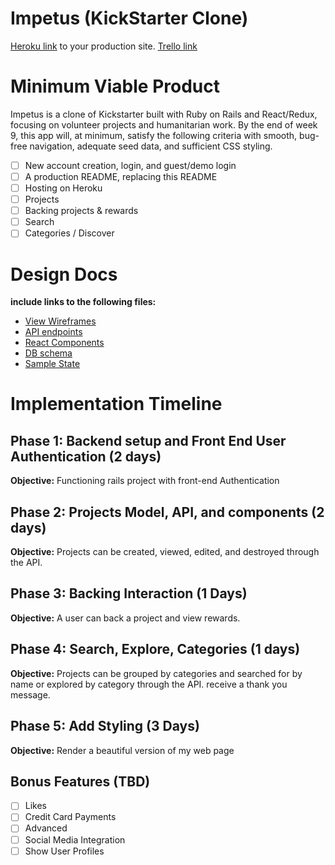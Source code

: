 # Impetus (KickStarter Clone)

[Heroku link](https://www.heroku.com/) to your production site.
[Trello link](https://trello.com/)

# Minimum Viable Product

Impetus is a clone of Kickstarter built with Ruby on Rails and React/Redux, focusing on volunteer projects and humanitarian work. By the end of week 9, this app will, at minimum, satisfy the following criteria with smooth, bug-free navigation, adequate seed data, and sufficient CSS styling.

- [ ] New account creation, login, and guest/demo login
- [ ] A production README, replacing this README
- [ ] Hosting on Heroku
- [ ] Projects
- [ ] Backing projects & rewards
- [ ] Search
- [ ] Categories / Discover  

# Design Docs
**include links to the following files:**
* [View Wireframes](./wireframes)
* [API endpoints](./api-endpoints.md)
* [React Components](./component-hierarchy.md)
* [DB schema](./schema.md)
* [Sample State](./sample-state.md)

# Implementation Timeline
## Phase 1:  Backend setup and Front End User Authentication (2 days)
**Objective:**  Functioning rails project with front-end Authentication
## Phase 2: Projects Model, API, and components (2 days)
**Objective:** Projects can be created, viewed, edited, and destroyed through the API.
## Phase 3: Backing Interaction (1 Days)
**Objective:** A user can back a project and view rewards.
## Phase 4: Search, Explore, Categories (1 days)
**Objective:** Projects can be grouped by categories and searched for by name or explored by category through the API. receive a thank you message.
## Phase 5: Add Styling (3 Days)
**Objective:** Render a beautiful version of my web page
## Bonus Features (TBD)
- [ ] Likes
- [ ] Credit Card Payments
- [ ] Advanced
- [ ] Social Media Integration
- [ ] Show User Profiles

